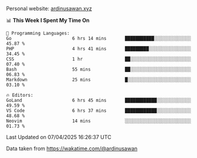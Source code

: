 Personal website: [ardinusawan.xyz](https://ardinusawan.xyz)

<!--START_SECTION:waka-->
📊 **This Week I Spent My Time On** 

```text
💬 Programming Languages: 
Go                       6 hrs 14 mins       ███████████░░░░░░░░░░░░░░   45.87 % 
PHP                      4 hrs 41 mins       █████████░░░░░░░░░░░░░░░░   34.45 % 
CSS                      1 hr                ██░░░░░░░░░░░░░░░░░░░░░░░   07.40 % 
Bash                     55 mins             ██░░░░░░░░░░░░░░░░░░░░░░░   06.83 % 
Markdown                 25 mins             █░░░░░░░░░░░░░░░░░░░░░░░░   03.10 % 

🔥 Editors: 
GoLand                   6 hrs 45 mins       ████████████░░░░░░░░░░░░░   49.59 % 
VS Code                  6 hrs 37 mins       ████████████░░░░░░░░░░░░░   48.68 % 
Neovim                   14 mins             ░░░░░░░░░░░░░░░░░░░░░░░░░   01.73 % 
```


 Last Updated on 07/04/2025 16:26:37 UTC
<!--END_SECTION:waka-->
Data taken from https://wakatime.com/@ardinusawan
